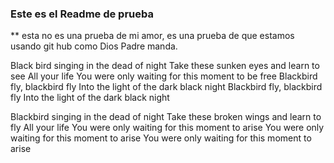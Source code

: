 ### Este es el Readme de prueba

** esta no es una prueba de mi amor, es una prueba de que estamos usando git hub como Dios Padre manda.


Black bird singing in the dead of night
Take these sunken eyes and learn to see
All your life
You were only waiting for this moment to be free
Blackbird fly, blackbird fly
Into the light of the dark black night
Blackbird fly, blackbird fly
Into the light of the dark black night

Blackbird singing in the dead of night
Take these broken wings and learn to fly
All your life
You were only waiting for this moment to arise
You were only waiting for this moment to arise
You were only waiting for this moment to arise
